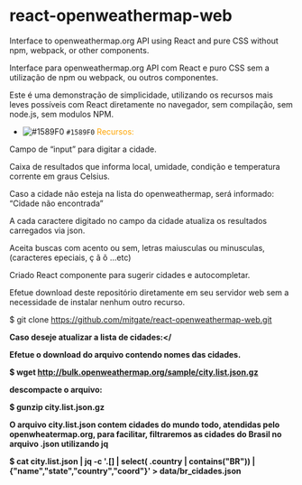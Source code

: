 # react-openweathermap-web

Interface to openweathermap.org API using React and pure CSS without npm, webpack, or other components.

Interface para openweathermap.org API com React e puro CSS sem a utilização de npm ou webpack, ou outros componentes.


Este é uma demonstração de simplicidade, utilizando os recursos mais leves possíveis com React diretamente no navegador, sem compilação, sem node.js, sem modulos NPM.

- ![#1589F0](https://via.placeholder.com/15/1589F0/1589F0.png) `#1589F0`
<span style="color:orange;">Recursos:</span>

Campo de “input” para digitar a cidade.

Caixa de resultados que informa local, umidade, condição e temperatura corrente em graus Celsius.

Caso a cidade não esteja na lista do openweathermap, será informado: “Cidade não encontrada”

A cada caractere digitado no campo da cidade atualiza os resultados carregados via json.

Aceita buscas com acento ou sem, letras maiusculas ou minusculas, (caracteres epeciais, ç ã õ ...etc)

Criado React componente para sugerir cidades e autocompletar.


Efetue download deste repositório diretamente em seu servidor web sem a necessidade de instalar nenhum outro recurso.

$ git clone  https://github.com/mitgate/react-openweathermap-web.git


<b>Caso deseje atualizar a lista de cidades:</

Efetue o download do arquivo contendo nomes das cidades.

$ wget http://bulk.openweathermap.org/sample/city.list.json.gz

descompacte o arquivo:

$ gunzip city.list.json.gz

O arquivo city.list.json contem cidades do mundo todo, atendidas pelo openwheatermap.org, para facilitar, filtraremos as cidades do Brasil no arquivo .json utilizando jq

$ cat city.list.json  | jq -c '.[] | select( .country | contains("BR")) | {"name","state","country","coord"}' > data/br_cidades.json

